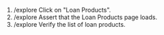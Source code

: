 1. /explore Click on "Loan Products".
2. /explore Assert that the Loan Products page loads.
3. /explore Verify the list of loan products.